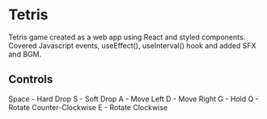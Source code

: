 # Tetris

Tetris game created as a web app using React and styled components. Covered Javascript events, useEffect(), useInterval() hook and added SFX and BGM.

## Controls

Space - Hard Drop
S - Soft Drop
A - Move Left
D - Move Right
G - Hold
Q - Rotate Counter-Clockwise
E - Rotate Clockwise
